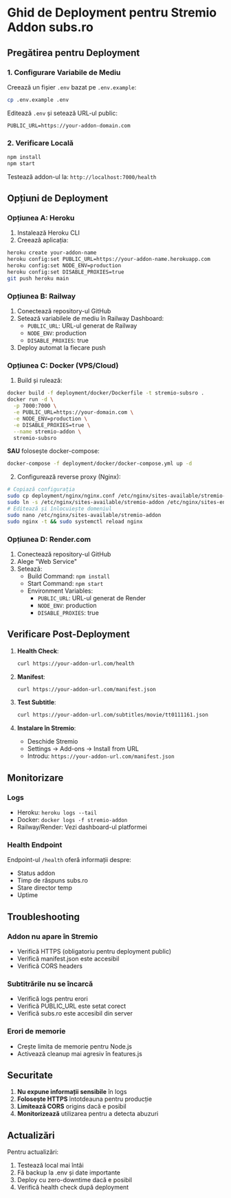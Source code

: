 # Ghid de Deployment pentru Stremio Addon subs.ro

## Pregătirea pentru Deployment

### 1. Configurare Variabile de Mediu

Creează un fișier `.env` bazat pe `.env.example`:

```bash
cp .env.example .env
```

Editează `.env` și setează URL-ul public:
```
PUBLIC_URL=https://your-addon-domain.com
```

### 2. Verificare Locală

```bash
npm install
npm start
```

Testează addon-ul la: `http://localhost:7000/health`

## Opțiuni de Deployment

### Opțiunea A: Heroku

1. Instalează Heroku CLI
2. Creează aplicația:
```bash
heroku create your-addon-name
heroku config:set PUBLIC_URL=https://your-addon-name.herokuapp.com
heroku config:set NODE_ENV=production
heroku config:set DISABLE_PROXIES=true
git push heroku main
```

### Opțiunea B: Railway

1. Conectează repository-ul GitHub
2. Setează variabilele de mediu în Railway Dashboard:
   - `PUBLIC_URL`: URL-ul generat de Railway
   - `NODE_ENV`: production
   - `DISABLE_PROXIES`: true
3. Deploy automat la fiecare push

### Opțiunea C: Docker (VPS/Cloud)

1. Build și rulează:
```bash
docker build -f deployment/docker/Dockerfile -t stremio-subsro .
docker run -d \
  -p 7000:7000 \
  -e PUBLIC_URL=https://your-domain.com \
  -e NODE_ENV=production \
  -e DISABLE_PROXIES=true \
  --name stremio-addon \
  stremio-subsro
```

**SAU** folosește docker-compose:
```bash
docker-compose -f deployment/docker/docker-compose.yml up -d
```

2. Configurează reverse proxy (Nginx):
```bash
# Copiază configurația
sudo cp deployment/nginx/nginx.conf /etc/nginx/sites-available/stremio-addon
sudo ln -s /etc/nginx/sites-available/stremio-addon /etc/nginx/sites-enabled/
# Editează și înlocuiește domeniul
sudo nano /etc/nginx/sites-available/stremio-addon
sudo nginx -t && sudo systemctl reload nginx
```

### Opțiunea D: Render.com

1. Conectează repository-ul GitHub
2. Alege "Web Service"
3. Setează:
   - Build Command: `npm install`
   - Start Command: `npm start`
   - Environment Variables:
     - `PUBLIC_URL`: URL-ul generat de Render
     - `NODE_ENV`: production
     - `DISABLE_PROXIES`: true

## Verificare Post-Deployment

1. **Health Check**:
   ```bash
   curl https://your-addon-url.com/health
   ```

2. **Manifest**:
   ```bash
   curl https://your-addon-url.com/manifest.json
   ```

3. **Test Subtitle**:
   ```bash
   curl https://your-addon-url.com/subtitles/movie/tt0111161.json
   ```

4. **Instalare în Stremio**:
   - Deschide Stremio
   - Settings → Add-ons → Install from URL
   - Introdu: `https://your-addon-url.com/manifest.json`

## Monitorizare

### Logs
- Heroku: `heroku logs --tail`
- Docker: `docker logs -f stremio-addon`
- Railway/Render: Vezi dashboard-ul platformei

### Health Endpoint
Endpoint-ul `/health` oferă informații despre:
- Status addon
- Timp de răspuns subs.ro
- Stare director temp
- Uptime

## Troubleshooting

### Addon nu apare în Stremio
- Verifică HTTPS (obligatoriu pentru deployment public)
- Verifică manifest.json este accesibil
- Verifică CORS headers

### Subtitrările nu se încarcă
- Verifică logs pentru erori
- Verifică PUBLIC_URL este setat corect
- Verifică subs.ro este accesibil din server

### Erori de memorie
- Crește limita de memorie pentru Node.js
- Activează cleanup mai agresiv în features.js

## Securitate

1. **Nu expune informații sensibile** în logs
2. **Folosește HTTPS** întotdeauna pentru producție
3. **Limitează CORS** origins dacă e posibil
4. **Monitorizează** utilizarea pentru a detecta abuzuri

## Actualizări

Pentru actualizări:
1. Testează local mai întâi
2. Fă backup la .env și date importante
3. Deploy cu zero-downtime dacă e posibil
4. Verifică health check după deployment